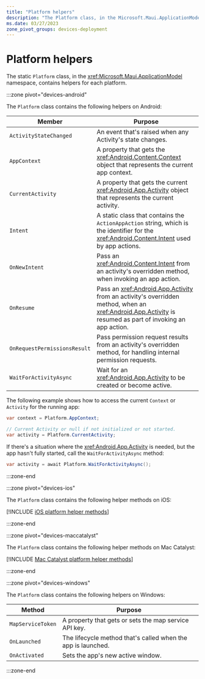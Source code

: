 ```yaml
---
title: "Platform helpers"
description: "The Platform class, in the Microsoft.Maui.ApplicationModel, contains helpers for each platform."
ms.date: 03/27/2023
zone_pivot_groups: devices-deployment
---
```


# Platform helpers

The static `Platform` class, in the <xref:Microsoft.Maui.ApplicationModel> namespace, contains helpers for each platform.

:::zone pivot="devices-android"

The `Platform` class contains the following helpers on Android:

| Member | Purpose |
| ------ | ------- |
| `ActivityStateChanged` | An event that's raised when any Activity's state changes. |
| `AppContext` | A property that gets the <xref:Android.Content.Context> object that represents the current app context. |
| `CurrentActivity` | A property that gets the current <xref:Android.App.Activity> object that represents the current activity. |
| `Intent` | A static class that contains the `ActionAppAction` string, which is the identifier for the <xref:Android.Content.Intent> used by app actions. |
| `OnNewIntent` | Pass an <xref:Android.Content.Intent> from an activity's overridden method, when invoking an app action. |
| `OnResume` | Pass an <xref:Android.App.Activity> from an activity's overridden method, when an <xref:Android.App.Activity> is resumed as part of invoking an app action. |
| `OnRequestPermissionsResult` | Pass permission request results from an activity's overridden method, for handling internal permission requests. |
| `WaitForActivityAsync` | Wait for an <xref:Android.App.Activity> to be created or become active. |

The following example shows how to access the current `Context` or `Activity` for the running app:

```csharp
var context = Platform.AppContext;

// Current Activity or null if not initialized or not started.
var activity = Platform.CurrentActivity;
```

If there's a situation where the <xref:Android.App.Activity> is needed, but the app hasn't fully started, call the `WaitForActivityAsync` method:

```csharp
var activity = await Platform.WaitForActivityAsync();
```

:::zone-end

:::zone pivot="devices-ios"

The `Platform` class contains the following helper methods on iOS:

[!INCLUDE [iOS platform helper methods](includes/macios-platform-helpers.md)]

:::zone-end

:::zone pivot="devices-maccatalyst"

The `Platform` class contains the following helper methods on Mac Catalyst:

[!INCLUDE [Mac Catalyst platform helper methods](includes/macios-platform-helpers.md)]

:::zone-end

:::zone pivot="devices-windows"

The `Platform` class contains the following helpers on Windows:

| Method | Purpose |
| ------ | ------- |
| `MapServiceToken` | A property that gets or sets the map service API key. |
| `OnLaunched` | The lifecycle method that's called when the app is launched. |
| `OnActivated` | Sets the app's new active window. |

:::zone-end
